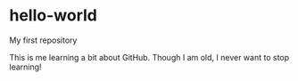# hello-world
My first repository

This is me learning a bit about GitHub.  Though I am old, I never want to stop learning!
